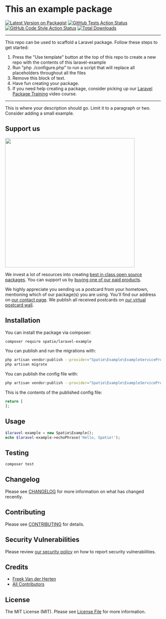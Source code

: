 # This an example package

[![Latest Version on Packagist](https://img.shields.io/packagist/v/spatie/laravel-example.svg?style=flat-square)](https://packagist.org/packages/spatie/laravel-example)
[![GitHub Tests Action Status](https://img.shields.io/github/workflow/status/spatie/laravel-example/run-tests?label=tests)](https://github.com/spatie/laravel-example/actions?query=workflow%3Arun-tests+branch%3Amain)
[![GitHub Code Style Action Status](https://img.shields.io/github/workflow/status/spatie/laravel-example/Check%20&%20fix%20styling?label=code%20style)](https://github.com/spatie/laravel-example/actions?query=workflow%3A"Check+%26+fix+styling"+branch%3Amain)
[![Total Downloads](https://img.shields.io/packagist/dt/spatie/laravel-example.svg?style=flat-square)](https://packagist.org/packages/spatie/laravel-example)

---
This repo can be used to scaffold a Laravel package. Follow these steps to get started:

1. Press the "Use template" button at the top of this repo to create a new repo with the contents of this laravel-example
2. Run "php ./configure.php" to run a script that will replace all placeholders throughout all the files
3. Remove this block of text.
4. Have fun creating your package.
5. If you need help creating a package, consider picking up our <a href="https://laravelpackage.training">Laravel Package Training</a> video course.
---

This is where your description should go. Limit it to a paragraph or two. Consider adding a small example.

## Support us

[<img src="https://github-ads.s3.eu-central-1.amazonaws.com/laravel-example.jpg?t=1" width="419px" />](https://spatie.be/github-ad-click/laravel-example)

We invest a lot of resources into creating [best in class open source packages](https://spatie.be/open-source). You can support us by [buying one of our paid products](https://spatie.be/open-source/support-us).

We highly appreciate you sending us a postcard from your hometown, mentioning which of our package(s) you are using. You'll find our address on [our contact page](https://spatie.be/about-us). We publish all received postcards on [our virtual postcard wall](https://spatie.be/open-source/postcards).

## Installation

You can install the package via composer:

```bash
composer require spatie/laravel-example
```

You can publish and run the migrations with:

```bash
php artisan vendor:publish --provider="Spatie\Example\ExampleServiceProvider" --tag="laravel-example-migrations"
php artisan migrate
```

You can publish the config file with:
```bash
php artisan vendor:publish --provider="Spatie\Example\ExampleServiceProvider" --tag="laravel-example-config"
```

This is the contents of the published config file:

```php
return [
];
```

## Usage

```php
$laravel-example = new Spatie\Example();
echo $laravel-example->echoPhrase('Hello, Spatie!');
```

## Testing

```bash
composer test
```

## Changelog

Please see [CHANGELOG](CHANGELOG.md) for more information on what has changed recently.

## Contributing

Please see [CONTRIBUTING](.github/CONTRIBUTING.md) for details.

## Security Vulnerabilities

Please review [our security policy](../../security/policy) on how to report security vulnerabilities.

## Credits

- [Freek Van der Herten](https://github.com/freekmurze)
- [All Contributors](../../contributors)

## License

The MIT License (MIT). Please see [License File](LICENSE.md) for more information.
